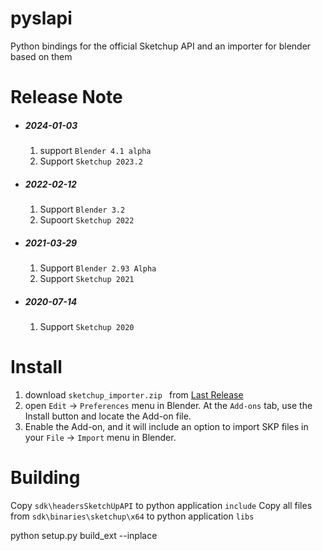 # pyslapi
Python bindings for the official Sketchup API and an importer for blender based on them

# Release Note
* ##### 2024-01-03
    1. support `Blender 4.1 alpha`
    2. Support `Sketchup 2023.2`

* ##### 2022-02-12
    1.  Support `Blender 3.2`
    2. Supoort `Sketchup 2022`

* ##### 2021-03-29
    1. Support `Blender 2.93 Alpha `
    2. Support `Sketchup 2021`

* ##### 2020-07-14
    1. Support `Sketchup 2020`

# Install
1. download `sketchup_importer.zip
` from [Last Release](https://github.com/RedHaloStudio/Sketchup_Importer/releases)
2. open `Edit` → `Preferences` menu in Blender. At the `Add-ons` tab, use the Install button and locate the Add-on file. 
3. Enable the Add-on, and it will include an option to import SKP files in your `File` → `Import` menu in Blender.

# Building
Copy `sdk\headersSketchUpAPI` to python application `include`
Copy all files from `sdk\binaries\sketchup\x64` to python application `libs`


python setup.py build_ext --inplace